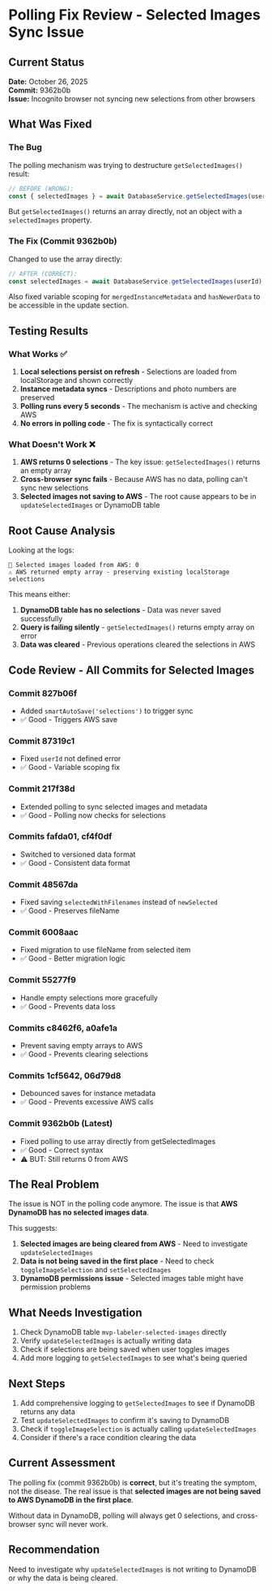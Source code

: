 # Polling Fix Review - Selected Images Sync Issue

## Current Status

**Date:** October 26, 2025  
**Commit:** 9362b0b  
**Issue:** Incognito browser not syncing new selections from other browsers

## What Was Fixed

### The Bug
The polling mechanism was trying to destructure `getSelectedImages()` result:
```typescript
// BEFORE (WRONG):
const { selectedImages } = await DatabaseService.getSelectedImages(userId);
```

But `getSelectedImages()` returns an array directly, not an object with a `selectedImages` property.

### The Fix (Commit 9362b0b)
Changed to use the array directly:
```typescript
// AFTER (CORRECT):
const selectedImages = await DatabaseService.getSelectedImages(userId);
```

Also fixed variable scoping for `mergedInstanceMetadata` and `hasNewerData` to be accessible in the update section.

## Testing Results

### What Works ✅
1. **Local selections persist on refresh** - Selections are loaded from localStorage and shown correctly
2. **Instance metadata syncs** - Descriptions and photo numbers are preserved
3. **Polling runs every 5 seconds** - The mechanism is active and checking AWS
4. **No errors in polling code** - The fix is syntactically correct

### What Doesn't Work ❌
1. **AWS returns 0 selections** - The key issue: `getSelectedImages()` returns an empty array
2. **Cross-browser sync fails** - Because AWS has no data, polling can't sync new selections
3. **Selected images not saving to AWS** - The root cause appears to be in `updateSelectedImages` or DynamoDB table

## Root Cause Analysis

Looking at the logs:
```
📸 Selected images loaded from AWS: 0
⚠️ AWS returned empty array - preserving existing localStorage selections
```

This means either:
1. **DynamoDB table has no selections** - Data was never saved successfully
2. **Query is failing silently** - `getSelectedImages()` returns empty array on error
3. **Data was cleared** - Previous operations cleared the selections in AWS

## Code Review - All Commits for Selected Images

### Commit 827b06f
- Added `smartAutoSave('selections')` to trigger sync
- ✅ Good - Triggers AWS save

### Commit 87319c1
- Fixed `userId` not defined error
- ✅ Good - Variable scoping fix

### Commit 217f38d  
- Extended polling to sync selected images and metadata
- ✅ Good - Polling now checks for selections

### Commits fafda01, cf4f0df
- Switched to versioned data format
- ✅ Good - Consistent data format

### Commit 48567da
- Fixed saving `selectedWithFilenames` instead of `newSelected`
- ✅ Good - Preserves fileName

### Commit 6008aac
- Fixed migration to use fileName from selected item
- ✅ Good - Better migration logic

### Commit 55277f9
- Handle empty selections more gracefully
- ✅ Good - Prevents data loss

### Commits c8462f6, a0afe1a
- Prevent saving empty arrays to AWS
- ✅ Good - Prevents clearing selections

### Commits 1cf5642, 06d79d8
- Debounced saves for instance metadata
- ✅ Good - Prevents excessive AWS calls

### Commit 9362b0b (Latest)
- Fixed polling to use array directly from getSelectedImages
- ✅ Good - Correct syntax
- ⚠️ BUT: Still returns 0 from AWS

## The Real Problem

The issue is NOT in the polling code anymore. The issue is that **AWS DynamoDB has no selected images data**.

This suggests:
1. **Selected images are being cleared from AWS** - Need to investigate `updateSelectedImages`
2. **Data is not being saved in the first place** - Need to check `toggleImageSelection` and `setSelectedImages`
3. **DynamoDB permissions issue** - Selected images table might have permission problems

## What Needs Investigation

1. Check DynamoDB table `mvp-labeler-selected-images` directly
2. Verify `updateSelectedImages` is actually writing data
3. Check if selections are being saved when user toggles images
4. Add more logging to `getSelectedImages` to see what's being queried

## Next Steps

1. Add comprehensive logging to `getSelectedImages` to see if DynamoDB returns any data
2. Test `updateSelectedImages` to confirm it's saving to DynamoDB
3. Check if `toggleImageSelection` is actually calling `updateSelectedImages`
4. Consider if there's a race condition clearing the data

## Current Assessment

The polling fix (commit 9362b0b) is **correct**, but it's treating the symptom, not the disease. The real issue is that **selected images are not being saved to AWS DynamoDB in the first place**.

Without data in DynamoDB, polling will always get 0 selections, and cross-browser sync will never work.

## Recommendation

Need to investigate why `updateSelectedImages` is not writing to DynamoDB or why the data is being cleared.
